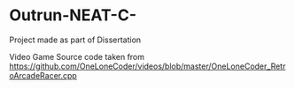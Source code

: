 # Outrun-NEAT-C-

Project made as part of Dissertation

Video Game Source code taken from https://github.com/OneLoneCoder/videos/blob/master/OneLoneCoder_RetroArcadeRacer.cpp
